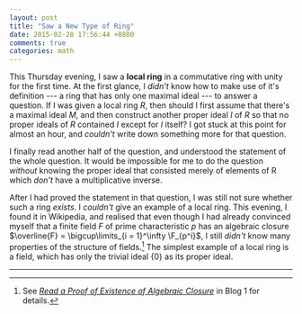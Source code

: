 ```yaml
---
layout: post
title: "Saw a New Type of Ring"
date: 2015-02-28 17:56:44 +0800
comments: true
categories: math
---
```


This Thursday evening, I saw a **local ring** in a commutative ring
with unity for the first time.  At the first glance, I *didn't* know
how to make use of it's definition --- a ring that has only one
maximal ideal --- to answer a question.  If I was given a local ring
$R$, then should I first assume that there's a maximal ideal $M$, and
then construct another proper ideal $I$ of $R$ so that no proper
ideals of $R$ contained $I$ except for $I$ itself?  I got stuck at
this point for almost an hour, and *couldn't* write down something
more for that question.

I finally read another half of the question, and understood the
statement of the whole question.  It would be impossible for me to do
the question *without* knowing the proper ideal that consisted merely
of elements of R which *don't* have a multiplicative inverse.

After I had proved the statement in that question, I was still not
sure whether such a ring *exists*.  I *couldn't* give an example of a
local ring.  This evening, I found it in Wikipedia, and realised that
even though I had already convinced myself that a finite field $F$ of
prime characteristic $p$ has an algebraic closure <span class="myeqn"
markdown="0">$\overline{F} = \bigcup\limits_{i = 1}^\infty
\F_{p^i}$</span>, I still *didn't* know many properties of the
structure of fields.[^alg_closure]  The simplest example of a local
ring is a field, which has only the trivial ideal <span class="myeqn"
markdown="0">$\{0\}$</span> as its proper ideal.

---
[^alg_closure]:
    See [*Read a Proof of Existence of Algebraic Closure*][pp] in
    Blog 1 for details.

[pp]: /blog/2015/02/21/read-a-proof-of-existence-of-algebraic-closure/
